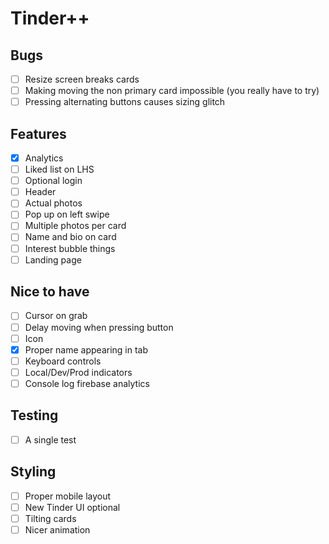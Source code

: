 # Tinder++

## Bugs

- [ ] Resize screen breaks cards
- [ ] Making moving the non primary card impossible (you really have to try)
- [ ] Pressing alternating buttons causes sizing glitch

## Features

- [x] Analytics
- [ ] Liked list on LHS
- [ ] Optional login
- [ ] Header
- [ ] Actual photos
- [ ] Pop up on left swipe
- [ ] Multiple photos per card
- [ ] Name and bio on card
- [ ] Interest bubble things
- [ ] Landing page

## Nice to have

- [ ] Cursor on grab
- [ ] Delay moving when pressing button
- [ ] Icon
- [x] Proper name appearing in tab
- [ ] Keyboard controls
- [ ] Local/Dev/Prod indicators
- [ ] Console log firebase analytics

## Testing

- [ ] A single test

## Styling

- [ ] Proper mobile layout
- [ ] New Tinder UI optional
- [ ] Tilting cards
- [ ] Nicer animation

